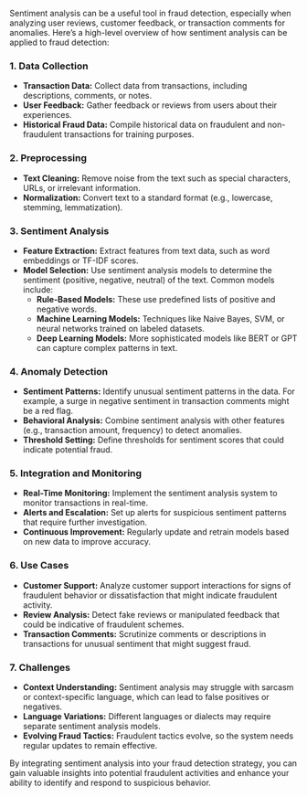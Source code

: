 Sentiment analysis can be a useful tool in fraud detection, especially when analyzing user reviews, customer feedback, or transaction comments for anomalies. Here’s a high-level overview of how sentiment analysis can be applied to fraud detection:

### 1. **Data Collection**
   - **Transaction Data:** Collect data from transactions, including descriptions, comments, or notes.
   - **User Feedback:** Gather feedback or reviews from users about their experiences.
   - **Historical Fraud Data:** Compile historical data on fraudulent and non-fraudulent transactions for training purposes.

### 2. **Preprocessing**
   - **Text Cleaning:** Remove noise from the text such as special characters, URLs, or irrelevant information.
   - **Normalization:** Convert text to a standard format (e.g., lowercase, stemming, lemmatization).

### 3. **Sentiment Analysis**
   - **Feature Extraction:** Extract features from text data, such as word embeddings or TF-IDF scores.
   - **Model Selection:** Use sentiment analysis models to determine the sentiment (positive, negative, neutral) of the text. Common models include:
     - **Rule-Based Models:** These use predefined lists of positive and negative words.
     - **Machine Learning Models:** Techniques like Naive Bayes, SVM, or neural networks trained on labeled datasets.
     - **Deep Learning Models:** More sophisticated models like BERT or GPT can capture complex patterns in text.

### 4. **Anomaly Detection**
   - **Sentiment Patterns:** Identify unusual sentiment patterns in the data. For example, a surge in negative sentiment in transaction comments might be a red flag.
   - **Behavioral Analysis:** Combine sentiment analysis with other features (e.g., transaction amount, frequency) to detect anomalies.
   - **Threshold Setting:** Define thresholds for sentiment scores that could indicate potential fraud.

### 5. **Integration and Monitoring**
   - **Real-Time Monitoring:** Implement the sentiment analysis system to monitor transactions in real-time.
   - **Alerts and Escalation:** Set up alerts for suspicious sentiment patterns that require further investigation.
   - **Continuous Improvement:** Regularly update and retrain models based on new data to improve accuracy.

### 6. **Use Cases**
   - **Customer Support:** Analyze customer support interactions for signs of fraudulent behavior or dissatisfaction that might indicate fraudulent activity.
   - **Review Analysis:** Detect fake reviews or manipulated feedback that could be indicative of fraudulent schemes.
   - **Transaction Comments:** Scrutinize comments or descriptions in transactions for unusual sentiment that might suggest fraud.

### 7. **Challenges**
   - **Context Understanding:** Sentiment analysis may struggle with sarcasm or context-specific language, which can lead to false positives or negatives.
   - **Language Variations:** Different languages or dialects may require separate sentiment analysis models.
   - **Evolving Fraud Tactics:** Fraudulent tactics evolve, so the system needs regular updates to remain effective.

By integrating sentiment analysis into your fraud detection strategy, you can gain valuable insights into potential fraudulent activities and enhance your ability to identify and respond to suspicious behavior.
